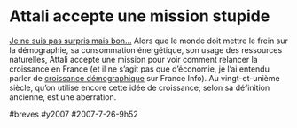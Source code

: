 # Attali accepte une mission stupide

[Je ne suis pas surpris mais bon…](../../2006/11/bonne-partie-de-rigolade.md) Alors que le monde doit mettre le frein sur la démographie, sa consommation énergétique, son usage des ressources naturelles, Attali accepte une mission pour voir comment relancer la croissance en France (et il ne s’agit pas que d’économie, je l’ai entendu parler de [croissance démographique](../../2006/10/trop-nombreux-2.md) sur France Info). Au vingt-et-unième siècle, qu’on utilise encore cette idée de croissance, selon sa définition ancienne, est une aberration.

#breves #y2007 #2007-7-26-9h52
